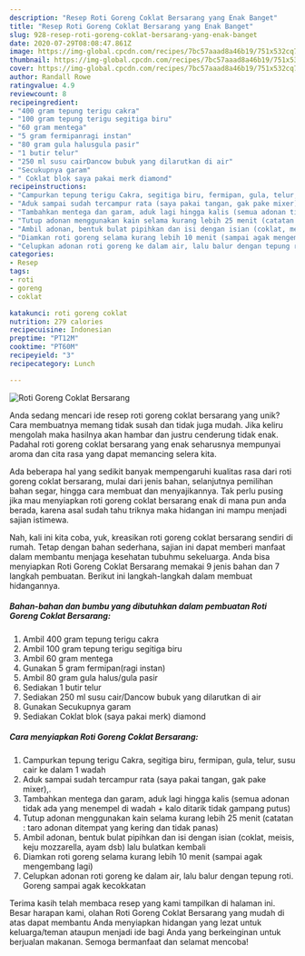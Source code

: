 ```yaml
---
description: "Resep Roti Goreng Coklat Bersarang yang Enak Banget"
title: "Resep Roti Goreng Coklat Bersarang yang Enak Banget"
slug: 928-resep-roti-goreng-coklat-bersarang-yang-enak-banget
date: 2020-07-29T08:08:47.861Z
image: https://img-global.cpcdn.com/recipes/7bc57aaad8a46b19/751x532cq70/roti-goreng-coklat-bersarang-foto-resep-utama.jpg
thumbnail: https://img-global.cpcdn.com/recipes/7bc57aaad8a46b19/751x532cq70/roti-goreng-coklat-bersarang-foto-resep-utama.jpg
cover: https://img-global.cpcdn.com/recipes/7bc57aaad8a46b19/751x532cq70/roti-goreng-coklat-bersarang-foto-resep-utama.jpg
author: Randall Rowe
ratingvalue: 4.9
reviewcount: 8
recipeingredient:
- "400 gram tepung terigu cakra"
- "100 gram tepung terigu segitiga biru"
- "60 gram mentega"
- "5 gram fermipanragi instan"
- "80 gram gula halusgula pasir"
- "1 butir telur"
- "250 ml susu cairDancow bubuk yang dilarutkan di air"
- "Secukupnya garam"
- " Coklat blok saya pakai merk diamond"
recipeinstructions:
- "Campurkan tepung terigu Cakra, segitiga biru, fermipan, gula, telur, susu cair ke dalam 1 wadah"
- "Aduk sampai sudah tercampur rata (saya pakai tangan, gak pake mixer),."
- "Tambahkan mentega dan garam, aduk lagi hingga kalis (semua adonan tidak ada yang menempel di wadah + kalo ditarik tidak gampang putus)"
- "Tutup adonan menggunakan kain selama kurang lebih 25 menit (catatan : taro adonan ditempat yang kering dan tidak panas)"
- "Ambil adonan, bentuk bulat pipihkan dan isi dengan isian (coklat, meisis, keju mozzarella, ayam dsb) lalu bulatkan kembali"
- "Diamkan roti goreng selama kurang lebih 10 menit (sampai agak mengembang lagi)"
- "Celupkan adonan roti goreng ke dalam air, lalu balur dengan tepung roti. Goreng sampai agak kecokkatan"
categories:
- Resep
tags:
- roti
- goreng
- coklat

katakunci: roti goreng coklat 
nutrition: 279 calories
recipecuisine: Indonesian
preptime: "PT12M"
cooktime: "PT60M"
recipeyield: "3"
recipecategory: Lunch

---
```



![Roti Goreng Coklat Bersarang](https://img-global.cpcdn.com/recipes/7bc57aaad8a46b19/751x532cq70/roti-goreng-coklat-bersarang-foto-resep-utama.jpg)

Anda sedang mencari ide resep roti goreng coklat bersarang yang unik? Cara membuatnya memang tidak susah dan tidak juga mudah. Jika keliru mengolah maka hasilnya akan hambar dan justru cenderung tidak enak. Padahal roti goreng coklat bersarang yang enak seharusnya mempunyai aroma dan cita rasa yang dapat memancing selera kita.

Ada beberapa hal yang sedikit banyak mempengaruhi kualitas rasa dari roti goreng coklat bersarang, mulai dari jenis bahan, selanjutnya pemilihan bahan segar, hingga cara membuat dan menyajikannya. Tak perlu pusing jika mau menyiapkan roti goreng coklat bersarang enak di mana pun anda berada, karena asal sudah tahu triknya maka hidangan ini mampu menjadi sajian istimewa.




Nah, kali ini kita coba, yuk, kreasikan roti goreng coklat bersarang sendiri di rumah. Tetap dengan bahan sederhana, sajian ini dapat memberi manfaat dalam membantu menjaga kesehatan tubuhmu sekeluarga. Anda bisa menyiapkan Roti Goreng Coklat Bersarang memakai 9 jenis bahan dan 7 langkah pembuatan. Berikut ini langkah-langkah dalam membuat hidangannya.

<!--inarticleads1-->

##### Bahan-bahan dan bumbu yang dibutuhkan dalam pembuatan Roti Goreng Coklat Bersarang:

1. Ambil 400 gram tepung terigu cakra
1. Ambil 100 gram tepung terigu segitiga biru
1. Ambil 60 gram mentega
1. Gunakan 5 gram fermipan(ragi instan)
1. Ambil 80 gram gula halus/gula pasir
1. Sediakan 1 butir telur
1. Sediakan 250 ml susu cair/Dancow bubuk yang dilarutkan di air
1. Gunakan Secukupnya garam
1. Sediakan  Coklat blok (saya pakai merk) diamond




<!--inarticleads2-->

##### Cara menyiapkan Roti Goreng Coklat Bersarang:

1. Campurkan tepung terigu Cakra, segitiga biru, fermipan, gula, telur, susu cair ke dalam 1 wadah
1. Aduk sampai sudah tercampur rata (saya pakai tangan, gak pake mixer),.
1. Tambahkan mentega dan garam, aduk lagi hingga kalis (semua adonan tidak ada yang menempel di wadah + kalo ditarik tidak gampang putus)
1. Tutup adonan menggunakan kain selama kurang lebih 25 menit (catatan : taro adonan ditempat yang kering dan tidak panas)
1. Ambil adonan, bentuk bulat pipihkan dan isi dengan isian (coklat, meisis, keju mozzarella, ayam dsb) lalu bulatkan kembali
1. Diamkan roti goreng selama kurang lebih 10 menit (sampai agak mengembang lagi)
1. Celupkan adonan roti goreng ke dalam air, lalu balur dengan tepung roti. Goreng sampai agak kecokkatan




Terima kasih telah membaca resep yang kami tampilkan di halaman ini. Besar harapan kami, olahan Roti Goreng Coklat Bersarang yang mudah di atas dapat membantu Anda menyiapkan hidangan yang lezat untuk keluarga/teman ataupun menjadi ide bagi Anda yang berkeinginan untuk berjualan makanan. Semoga bermanfaat dan selamat mencoba!
